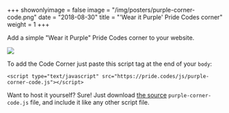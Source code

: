 +++
showonlyimage = false
image = "/img/posters/purple-corner-code.png"
date = "2018-08-30"
title = "'Wear it Purple' Pride Codes corner"
weight = 1
+++

Add a simple "Wear it Purple" Pride Codes corner to your website.

<!--more-->

![](/img/posters/purple-corner-code.png)

To add the Code Corner just paste this script tag at the end of your `body`:

```
<script type="text/javascript" src="https://pride.codes/js/purple-corner-code.js"></script>
```


Want to host it yourself? Sure! Just download [the source](https://pride.codes/js/purple-corner-code.js) `purple-corner-code.js` file, and include it like any other script file.

<script type="text/javascript" src="https://pride.codes/js/purple-corner-code.js"></script>
